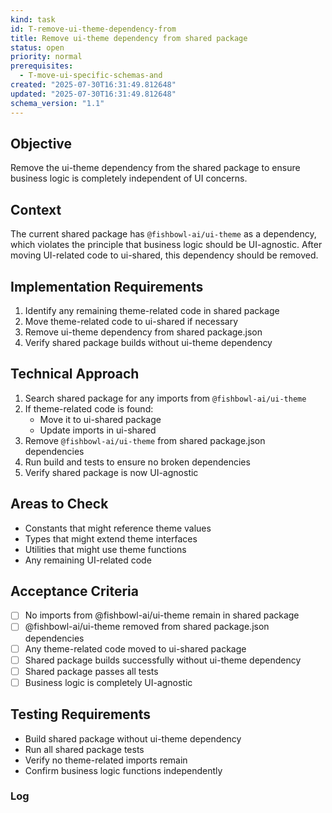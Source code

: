 ```yaml
---
kind: task
id: T-remove-ui-theme-dependency-from
title: Remove ui-theme dependency from shared package
status: open
priority: normal
prerequisites:
  - T-move-ui-specific-schemas-and
created: "2025-07-30T16:31:49.812648"
updated: "2025-07-30T16:31:49.812648"
schema_version: "1.1"
---
```


## Objective

Remove the ui-theme dependency from the shared package to ensure business logic is completely independent of UI concerns.

## Context

The current shared package has `@fishbowl-ai/ui-theme` as a dependency, which violates the principle that business logic should be UI-agnostic. After moving UI-related code to ui-shared, this dependency should be removed.

## Implementation Requirements

1. Identify any remaining theme-related code in shared package
2. Move theme-related code to ui-shared if necessary
3. Remove ui-theme dependency from shared package.json
4. Verify shared package builds without ui-theme dependency

## Technical Approach

1. Search shared package for any imports from `@fishbowl-ai/ui-theme`
2. If theme-related code is found:
   - Move it to ui-shared package
   - Update imports in ui-shared
3. Remove `@fishbowl-ai/ui-theme` from shared package.json dependencies
4. Run build and tests to ensure no broken dependencies
5. Verify shared package is now UI-agnostic

## Areas to Check

- Constants that might reference theme values
- Types that might extend theme interfaces
- Utilities that might use theme functions
- Any remaining UI-related code

## Acceptance Criteria

- [ ] No imports from @fishbowl-ai/ui-theme remain in shared package
- [ ] @fishbowl-ai/ui-theme removed from shared package.json dependencies
- [ ] Any theme-related code moved to ui-shared package
- [ ] Shared package builds successfully without ui-theme dependency
- [ ] Shared package passes all tests
- [ ] Business logic is completely UI-agnostic

## Testing Requirements

- Build shared package without ui-theme dependency
- Run all shared package tests
- Verify no theme-related imports remain
- Confirm business logic functions independently

### Log
